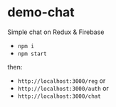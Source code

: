 # demo-chat

Simple chat on Redux & Firebase

* `npm i`
* `npm start`

then:

* `http://localhost:3000/reg` or
* `http://localhost:3000/auth` or
* `http://localhost:3000/chat`
